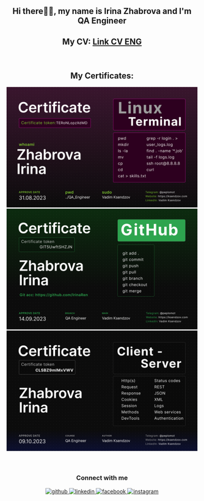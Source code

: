 ## <div align="center">Hi there👋😺, my name is Irina Zhabrova and I'm QA Engineer</div> 
## <div align="center"> My CV: <a href="https://drive.google.com/file/d/1gcnI1bje_46ktOU21GHnLCrTQgbqiRcA/view?usp=drive_link" rel="nofollow"> Link CV ENG </a></div> 

<br/>  

## <div align="center"> My Certificates: </div> 
<div align="center">
<a href="https://github.com/IrinaRen" target="_blank">
    <img src=https://github.com/IrinaRen/img/blob/main/Zhabrova%20Irina_Terminal.png?" title="Terminal" alt="Terminal" width="500"/>
</a>
    <a href="https://github.com/IrinaRen" target="_blank">
        <img src=https://github.com/IrinaRen/img/blob/main/Zhabrova%20Irina_Git.png?" title="Git" alt="Git" width="500"/>
    </a>
    <a href="https://github.com/IrinaRen" target="_blank">
        <img src=https://github.com/IrinaRen/img/blob/main/Zhabrova%20Irina_CLS.png?" title="CLS" alt="CLS" width="500"/>
    </a>
</div>  



<br/>  
<br/>  

### <div align="center"> Connect with me </div> 
<div align="center">
<a href="https://github.com/IrinaRen" target="_blank">
<img src=https://img.shields.io/badge/github-%2324292e.svg?&style=for-the-badge&logo=github&logoColor=white alt=github style="margin-bottom: 5px;" />
</a>
<a href="https://www.linkedin.com/in/irina-jabrova-a406b3232/" target="_blank">
<img src=https://img.shields.io/badge/linkedin-%231E77B5.svg?&style=for-the-badge&logo=linkedin&logoColor=white alt=linkedin style="margin-bottom: 5px;" />
</a>
<a href="https://www.facebook.com/jabrova.irina/" target="_blank">
<img src=https://img.shields.io/badge/facebook-%232E87FB.svg?&style=for-the-badge&logo=facebook&logoColor=white alt=facebook style="margin-bottom: 5px;" />
</a>
<a href="https://www.instagram.com/zhabrova_irina/" target="_blank">
<img src=https://img.shields.io/badge/instagram-%23000000.svg?&style=for-the-badge&logo=instagram&logoColor=white alt=instagram style="margin-bottom: 5px;" />
</a>  
</div>  
